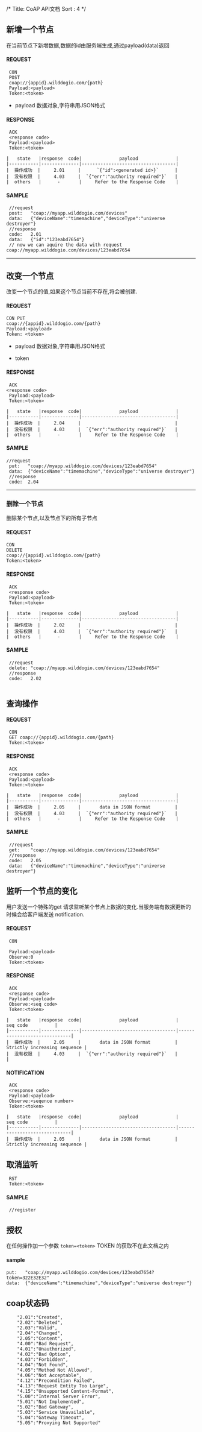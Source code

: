 /*
 Title: CoAP API文档
 Sort : 4
*/
## 新增一个节点
 在当前节点下新增数据,数据的id由服务端生成,通过payload(data)返回
#### REQUEST

```
 CON 
 POST
 coap://{appid}.wilddogio.com/{path}
 Payload:<payload>
 Token:<token>
```
 
 * payload
 数据对象,字符串用JSON格式

#### RESPONSE
```
 ACK
 <response code>
 Payload:<payload>
 Token:<token>
```


	|   state   |response  code|              payload              |
	|-----------|--------------|-----------------------------------|
	|  操作成功  |     2.01     |      `{"id":<generated id>}`      |
	|  没有权限  |     4.03     |  `{"err":"authority required"}`   |
	|  others   |      -       |     Refer to the Response Code    |

#### SAMPLE

```
 //request
 post:   "coap://myapp.wilddogio.com/devices"
 data:   {"deviceName":"timemachine","deviceType":"universe destroyer"}
 //response
 code:   2.01
 data:   {"id":"123eabd7654"}
 // now we can aquire the data with request coap://myapp.wilddogio.com/devices/123eabd7654

```

----
## 改变一个节点
 改变一个节点的值,如果这个节点当前不存在,将会被创建.
#### REQUEST
 
```
CON PUT 
coap://{appid}.wilddogio.com/{path}
Payload:<payload>
Token: <token>
```

 * payload
  数据对象,字符串用JSON格式
  
 * token
	

#### RESPONSE
```
 ACK 
<response code>
 Payload:<payload>
 Token:<token>
```

	|   state   |response  code|              payload              |
	|-----------|--------------|-----------------------------------|
	|  操作成功  |     2.04     |                                   |
	|  没有权限  |     4.03     |  `{"err":"authority required"}`   |
	|  others   |      -       |     Refer to the Response Code    |


#### SAMPLE

```
//request
 put:   "coap://myapp.wilddogio.com/devices/123eabd7654" 
 data:  {"deviceName":"timemachine","deviceType":"universe destroyer"}
 //response
 code:  2.04

```

----




### 删除一个节点

 删除某个节点,以及节点下的所有子节点
#### REQUEST

```
CON
DELETE
coap://{appid}.wilddogio.com/{path}
Token:<token>

```

#### RESPONSE

```
 ACK
 <response code>
 Payload:<payload>
 Token:<token>
```

	|   state   |response  code|              payload              |
	|-----------|--------------|-----------------------------------|
	|  操作成功  |     2.02     |                                   |
	|  没有权限  |     4.03     |  `{"err":"authority required"}`   |
	|  others   |      -       |     Refer to the Response Code    |


#### SAMPLE
```
 //request
 delete: "coap://myapp.wilddogio.com/devices/123eabd7654"
 //response
 code:   2.02
 
```



## 查询操作
#### REQUEST

```
 CON
 GET coap://{appid}.wilddogio.com/{path}
 Token:<token>
```

#### RESPONSE

```
 ACK
 <response code>
 Payload:<payload>
 Token:<token>
```

	|   state   |response  code|              payload              |
	|-----------|--------------|-----------------------------------|
	|  操作成功  |     2.05     |       data in JSON format         |
	|  没有权限  |     4.03     |  `{"err":"authority required"}`   |
	|  others   |      -       |     Refer to the Response Code    |


#### SAMPLE
```
 //request
 get:    "coap://myapp.wilddogio.com/devices/123eabd7654"
 //response
 code:   2.05
 data:   {"deviceName":"timemachine","deviceType":"universe destroyer"}
```



## 监听一个节点的变化
用户发送一个特殊的get 请求监听某个节点上数据的变化.当服务端有数据更新的时候会给客户端发送 notification.
#### REQUEST
```
 CON
 
 Payload:<payload>
 Observe:0
 Token:<token>
```
#### RESPONSE
```
 ACK
 <response code>
 Payload:<payload>
 Observe:<seq code>
 Token:<token>
```

	|   state   |response  code|              payload              |            seq code          |
	|-----------|--------------|-----------------------------------|------------------------------|
	|  操作成功  |     2.05     |       data in JSON format         | Strictly increasing sequence |
	|  没有权限  |     4.03     |  `{"err":"authority required"}`   |                              |


#### NOTIFICATION
```
 ACK
 <response code>
 Payload:<payload>
 Observe:<seqence number>
 Token:<token>
```
	|   state   |response  code|              payload              |            seq code          |
	|-----------|--------------|-----------------------------------|------------------------------|
	|  操作成功  |     2.05     |       data in JSON format         | Strictly increasing sequence |

## 取消监听
```
 RST
 Token:<token>
```

#### SAMPLE
```
 //register
```


##  授权
 在任何操作加一个参数 `token=<token>` TOKEN 的获取不在此文档之内
 
#### sample
 ```
 put:   "coap://myapp.wilddogio.com/devices/123eabd7654?token=322E32E32" 
 data:  {"deviceName":"timemachine","deviceType":"universe destroyer"}
 
 ```


## coap状态码
```
	"2.01":"Created",
	"2.02":"Deleted",
	"2.03":"Valid",
	"2.04":"Changed",
	"2.05":"Content",
	"4.00":"Bad Request",
	"4.01":"Unauthorized",
	"4.02":"Bad Option",
	"4.03":"Forbidden",
	"4.04":"Not Found",
	"4.05":"Method Not Allowed",
	"4.06":"Not Acceptable",
	"4.12":"Precondition Failed",
	"4.13":"Request Entity Too Large",
	"4.15":"Unsupported Content-Format",
	"5.00":"Internal Server Error",
	"5.01":"Not Implemented",
	"5.02":"Bad Gateway",
	"5.03":"Service Unavailable",
	"5.04":"Gateway Timeout",
	"5.05":"Proxying Not Supported"
	
```

